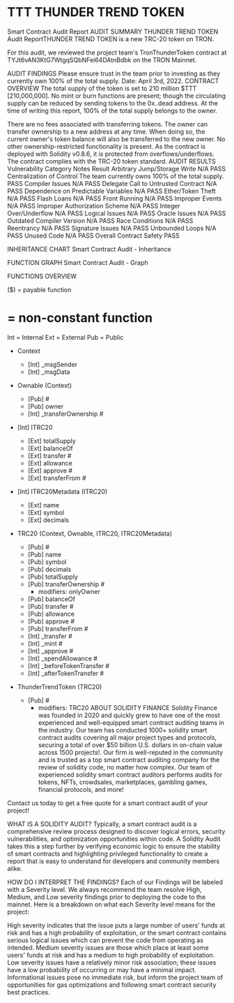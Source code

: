 # TTT THUNDER TREND TOKEN
Smart Contract Audit Report
AUDIT SUMMARY
THUNDER TREND TOKEN Audit ReportTHUNDER TREND TOKEN is a new TRC-20 token on TRON.

For this audit, we reviewed the project team's TronThunderToken contract at TYJt6vAN3KtG7WtgqSQbNFei64DAtnBdbk on the TRON Mainnet.

AUDIT FINDINGS
Please ensure trust in the team prior to investing as they currently own 100% of the total supply.
Date: April 3rd, 2022.
CONTRACT OVERVIEW
The total supply of the token is set to 210 million $TTT [210,000,000].
No mint or burn functions are present; though the circulating supply can be reduced by sending tokens to the 0x..dead address.
At the time of writing this report, 100% of the total supply belongs to the owner.

There are no fees associated with transferring tokens.
The owner can transfer ownership to a new address at any time. When doing so, the current owner's token balance will also be transferred to the new owner.
No other ownership-restricted functionality is present.
As the contract is deployed with Solidity v0.8.6, it is protected from overflows/underflows.
The contract complies with the TRC-20 token standard.
AUDIT RESULTS
Vulnerability Category	Notes	Result
Arbitrary Jump/Storage Write	N/A	PASS
Centralization of Control	The team currently owns 100% of the total supply.	PASS
Compiler Issues	N/A	PASS
Delegate Call to Untrusted Contract	N/A	PASS
Dependence on Predictable Variables	N/A	PASS
Ether/Token Theft	N/A	PASS
Flash Loans	N/A	PASS
Front Running	N/A	PASS
Improper Events	N/A	PASS
Improper Authorization Scheme	N/A	PASS
Integer Over/Underflow	N/A	PASS
Logical Issues	N/A	PASS
Oracle Issues	N/A	PASS
Outdated Compiler Version	N/A	PASS
Race Conditions	N/A	PASS
Reentrancy	N/A	PASS
Signature Issues	N/A	PASS
Unbounded Loops	N/A	PASS
Unused Code	N/A	PASS
Overall Contract Safety	 	PASS

INHERITANCE CHART
Smart Contract Audit - Inheritance

FUNCTION GRAPH
Smart Contract Audit - Graph

FUNCTIONS OVERVIEW

 ($) = payable function
 # = non-constant function
 
 Int = Internal
 Ext = External
 Pub = Public

 +  Context 
    - [Int] _msgSender
    - [Int] _msgData

 +  Ownable (Context)
    - [Pub]  #
    - [Pub] owner
    - [Int] _transferOwnership #

 + [Int] ITRC20 
    - [Ext] totalSupply
    - [Ext] balanceOf
    - [Ext] transfer #
    - [Ext] allowance
    - [Ext] approve #
    - [Ext] transferFrom #

 + [Int] ITRC20Metadata (ITRC20)
    - [Ext] name
    - [Ext] symbol
    - [Ext] decimals

 +  TRC20 (Context, Ownable, ITRC20, ITRC20Metadata)
    - [Pub]  #
    - [Pub] name
    - [Pub] symbol
    - [Pub] decimals
    - [Pub] totalSupply
    - [Pub] transferOwnership #
       - modifiers: onlyOwner
    - [Pub] balanceOf
    - [Pub] transfer #
    - [Pub] allowance
    - [Pub] approve #
    - [Pub] transferFrom #
    - [Int] _transfer #
    - [Int] _mint #
    - [Int] _approve #
    - [Int] _spendAllowance #
    - [Int] _beforeTokenTransfer #
    - [Int] _afterTokenTransfer #

 +  ThunderTrendToken (TRC20)
    - [Pub]  #
       - modifiers: TRC20
ABOUT SOLIDITY FINANCE
Solidity Finance was founded in 2020 and quickly grew to have one of the most experienced and well-equipped smart contract auditing teams in the industry. Our team has conducted 1000+ solidity smart contract audits covering all major project types and protocols, securing a total of over $50 billion U.S. dollars in on-chain value across 1500 projects!.
Our firm is well-reputed in the community and is trusted as a top smart contract auditing company for the review of solidity code, no matter how complex. Our team of experienced solidity smart contract auditors performs audits for tokens, NFTs, crowdsales, marketplaces, gambling games, financial protocols, and more!

Contact us today to get a free quote for a smart contract audit of your project!

WHAT IS A SOLIDITY AUDIT?
Typically, a smart contract audit is a comprehensive review process designed to discover logical errors, security vulnerabilities, and optimization opportunities within code. A Solidity Audit takes this a step further by verifying economic logic to ensure the stability of smart contracts and highlighting privileged functionality to create a report that is easy to understand for developers and community members alike.

HOW DO I INTERPRET THE FINDINGS?
Each of our Findings will be labeled with a Severity level. We always recommend the team resolve High, Medium, and Low severity findings prior to deploying the code to the mainnet. Here is a breakdown on what each Severity level means for the project:

High severity indicates that the issue puts a large number of users' funds at risk and has a high probability of exploitation, or the smart contract contains serious logical issues which can prevent the code from operating as intended.
Medium severity issues are those which place at least some users' funds at risk and has a medium to high probability of exploitation.
Low severity issues have a relatively minor risk association; these issues have a low probability of occurring or may have a minimal impact.
Informational issues pose no immediate risk, but inform the project team of opportunities for gas optimizations and following smart contract security best practices.
